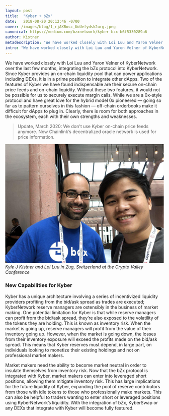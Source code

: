 ```yaml
---
layout: post
title:  "Kyber + bZx"
date:   2018-08-20 20:12:46 -0700
cover: /images/blog/1_rjAXBosc_UoUefydsk2urg.jpeg
canonical: https://medium.com/bzxnetwork/kyber-bzx-b6f5330289a6
author: Kistner
metadescription: "We have worked closely with Loi Luu and Yaron Velner of KyberNetwork over the last few months, integrating the bZx protocol into KyberNetwork."
intro: "We have worked closely with Loi Luu and Yaron Velner of KyberNetwork over the last few months, integrating the bZx protocol into KyberNetwork."
---
```

We have worked closely with Loi Luu and Yaron Velner of KyberNetwork over the last few months, integrating the bZx protocol into KyberNetwork. Since Kyber provides an on-chain liquidity pool that can power applications including DEXs, it is in a prime position to integrate other dApps. Two of the features of Kyber we have found indispensable are their secure on-chain price feeds and on-chain liquidity. Without these two features, it would not be possible for us to securely execute margin calls. While we are a 0x-style protocol and have great love for the hybrid model 0x pioneered — going so far as to pattern ourselves in this fashion — off-chain orderbooks make it difficult for dApps to plug in. Clearly, there is room for both approaches in the ecosystem, each with their own strengths and weaknesses.

>Update, March 2020:  We don't use Kyber on-chain price feeds anymore. Now Chainlink’s decentralized oracle network is used for price information. 

![](/images/blog/1_oGQF82bxAgbunloHlOmnwQ.jpeg)
_Kyle J Kistner and Loi Luu in Zug, Switzerland at the Crypto Valley Conference_

### New Capabilities for Kyber

Kyber has a unique architecture involving a series of incentivized liquidity providers profiting from the bid/ask spread as trades are executed; KyberNetwork reserve managers are ostensibly in the business of market making. One potential limitation for Kyber is that while reserve managers can profit from the bid/ask spread, they’re also exposed to the volatility of the tokens they are holding. This is known as inventory risk. When the market is going up, reserve managers will profit from the value of their inventory going up. However, when the market is going down, the losses from their inventory exposure will exceed the profits made on the bid/ask spread. This means that Kyber reserves must depend, in large part, on individuals looking to monetize their existing holdings and not on professional market makers.

Market makers need the ability to become market neutral in order to insulate themselves from inventory risk. Now that the bZx protocol is integrated with Kyber, market makers can enter into leveraged short positions, allowing them mitigate inventory risk. This has large implications for the future liquidity of Kyber, expanding the pool of reserve contributors from those with idle tokens to those who professionally make markets. This can also be helpful to traders wanting to enter short or leveraged positions using KyberNetwork’s liquidity. With the integration of bZx, KyberSwap or any DEXs that integrate with Kyber will become fully featured.

